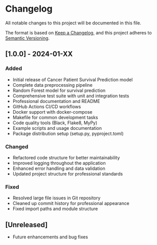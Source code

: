 # Changelog

All notable changes to this project will be documented in this file.

The format is based on [Keep a Changelog](https://keepachangelog.com/en/1.0.0/),
and this project adheres to [Semantic Versioning](https://semver.org/spec/v2.0.0.html).

## [1.0.0] - 2024-01-XX

### Added
- Initial release of Cancer Patient Survival Prediction model
- Complete data preprocessing pipeline
- Random Forest model for survival prediction
- Comprehensive test suite with unit and integration tests
- Professional documentation and README
- GitHub Actions CI/CD workflows
- Docker support with docker-compose
- Makefile for common development tasks
- Code quality tools (Black, Flake8, MyPy)
- Example scripts and usage documentation
- Package distribution setup (setup.py, pyproject.toml)

### Changed
- Refactored code structure for better maintainability
- Improved logging throughout the application
- Enhanced error handling and data validation
- Updated project structure for professional standards

### Fixed
- Resolved large file issues in Git repository
- Cleaned up commit history for professional appearance
- Fixed import paths and module structure

## [Unreleased]
- Future enhancements and bug fixes 